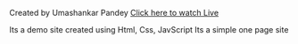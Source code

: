 Created by Umashankar Pandey
<a href="https://umashankar-pandey-portfolio.netlify.app">Click here to watch Live</a>

Its a demo site created using Html, Css, JavScript
Its a simple one page site
